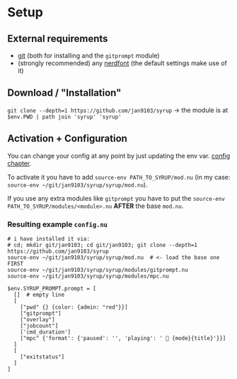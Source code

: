 # Setup

## External requirements

* [git](https://git-scm.com) (both for installing and the `gitprompt` module)
* (strongly recommended) any [nerdfont](https://www.nerdfonts.com) (the default settings make use of it)

## Download / "Installation"

`git clone --depth=1 https://github.com/jan9103/syrup` -> the module is at `$env.PWD | path join 'syrup' 'syrup'`

## Activation + Configuration

You can change your config at any point by just updating the env var. [config chapter](./config.md).

To activate it you have to add `source-env PATH_TO_SYRUP/mod.nu` (in my case: `source-env ~/git/jan9103/syrup/syrup/mod.nu`).

If you use any extra modules like `gitprompt` you have to put the `source-env PATH_TO_SYRUP/modules/<module>.nu` **AFTER** the base `mod.nu`.

### Resulting example `config.nu`

```nu
# i have installed it via:
# cd; mkdir git/jan9103; cd git/jan9103; git clone --depth=1 https://github.com/jan9103/syrup
source-env ~/git/jan9103/syrup/syrup/mod.nu  # <- load the base one FIRST
source-env ~/git/jan9103/syrup/syrup/modules/gitprompt.nu
source-env ~/git/jan9103/syrup/syrup/modules/mpc.nu

$env.SYRUP_PROMPT.prompt = [
  []  # empty line
  [
    ["pwd" {} {color: {admin: "red"}}]
    ["gitprompt"]
    ["overlay"]
    ["jobcount"]
    ['cmd_duration']
    ["mpc" {'format': {'paused': '', 'playing': ' 󰝚 {mode}{title}'}}]
  ]
  [
    ["exitstatus"]
  ]
]
```


[numng]: https://github.com/Jan9103/numng
